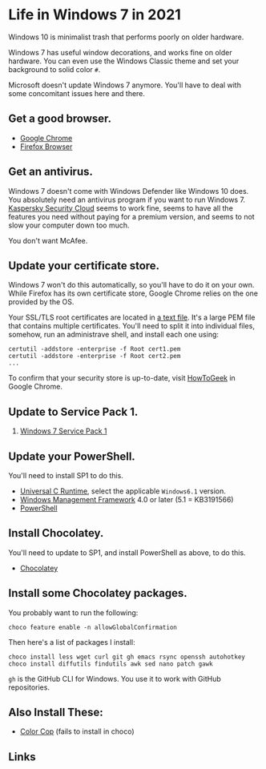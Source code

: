 # Life in Windows 7 in 2021

Windows 10 is minimalist trash that performs poorly on older hardware.

Windows 7 has useful window decorations, and works fine on older
hardware.  You can even use the Windows Classic theme and set your
background to solid color `#`.

Microsoft doesn't update Windows 7 anymore.  You'll have to deal with
some concomitant issues here and there.

## Get a good browser.

-  [Google Chrome][chrome]
-  [Firefox Browser][firefox]

## Get an antivirus.

Windows 7 doesn't come with Windows Defender like Windows 10 does.
You absolutely need an antivirus program if you want to run Windows 7.
[Kaspersky Security Cloud][kaspersky] seems to work fine, seems to
have all the features you need without paying for a premium version,
and seems to not slow your computer down too much.

You don't want McAfee.

## Update your certificate store.

Windows 7 won't do this automatically, so you'll have to do it on your
own.  While Firefox has its own certificate store, Google Chrome relies
on the one provided by the OS.

Your SSL/TLS root certificates are located in [a text file][roots].
It's a large PEM file that contains multiple certificates.  You'll
need to split it into individual files, somehow, run an administrave
shell, and install each one using:

```
certutil -addstore -enterprise -f Root cert1.pem
certutil -addstore -enterprise -f Root cert2.pem
...
```

To confirm that your security store is up-to-date, visit
[HowToGeek][howtogeek] in Google Chrome.

## Update to Service Pack 1.

1.  [Windows 7 Service Pack 1][sp1]

## Update your PowerShell.

You'll need to install SP1 to do this.

-   [Universal C Runtime][ucrun], select the applicable `Windows6.1` version.
-   [Windows Management Framework][wmf] 4.0 or later (5.1 = KB3191566)
-   [PowerShell][ps]

## Install Chocolatey.

You'll need to update to SP1, and install PowerShell as above, to do this.

-   [Chocolatey][choco]

## Install some Chocolatey packages.

You probably want to run the following:

```
choco feature enable -n allowGlobalConfirmation
```

Then here's a list of packages I install:

```
choco install less wget curl git gh emacs rsync openssh autohotkey
choco install diffutils findutils awk sed nano patch gawk
```

`gh` is the GitHub CLI for Windows.  You use it to work with GitHub
repositories.

## Also Install These:

-   [Color Cop][colorcop] (fails to install in choco)

## Links

[ccadb]: https://www.ccadb.org/
[roots]: https://ccadb-public.secure.force.com/mozilla/IncludedRootsPEMTxt?TrustBitsInclude=Websites
[colorcop]: http://colorcop.net/
[chrome]: https://www.google.com/chrome/
[firefox]: https://www.mozilla.org/en-US/firefox/new/
[kaspersky]: https://usa.kaspersky.com/security-cloud
[howtogeek]: https://www.howtogeek.com/
[ucrun]: https://aka.ms/pscore6-prereq
[ps]: https://aka.ms/powershell-release?tag=stable
[sp1]: https://www.catalog.update.microsoft.com/Search.aspx?q=KB976932
[wmf]: https://www.microsoft.com/en-us/download/details.aspx?id=54616
[ps]: https://docs.microsoft.com/en-us/powershell/scripting/install/installing-powershell-core-on-windows?view=powershell-7.1
[choco]: https://chocolatey.org/

